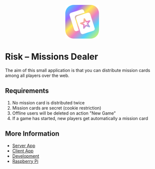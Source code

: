 <p align="center">
  <img src="./docs/risk_missions_dealer_icon.png" alt="risk logo" height="110">
</p>

# Risk – Missions Dealer

The aim of this small application is that you can distribute mission cards among all players over the web.

## Requirements

1. No mission card is distributed twice
2. Mission cards are secret (cookie restriction)
3. Offline users will be deleted on action "New Game"
4. If a game has started, new players get automatically a mission card

## More Information

- [Server App](./packages/server/README.md)
- [Client App](./packages/client/README.md)
- [Development](./docs/development.md)
- [Raspberry Pi](./docs/raspberrypi.md)
